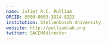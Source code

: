 ```yaml
---
name: Juliet R.C. Pulliam
ORCID: 0000-0003-3314-8223
institution: Stellenbosch University
website: http://pulliamlab.org
twitter: SACEMAdirector
---
```

